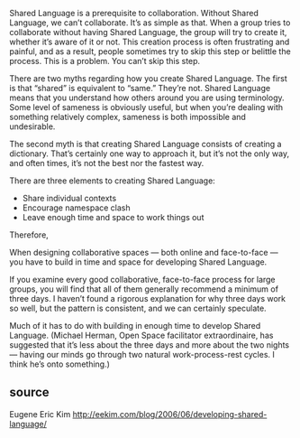 Shared Language is a prerequisite to collaboration. Without Shared Language, we can’t collaborate. It’s as simple as that. When a group tries to collaborate without having Shared Language, the group will try to create it, whether it’s aware of it or not. This creation process is often frustrating and painful, and as a result, people sometimes try to skip this step or belittle the process. This is a problem. You can’t skip this step. 

There are two myths regarding how you create Shared Language. The first is that “shared” is equivalent to “same.” They’re not. Shared Language means that you understand how others around you are using terminology. Some level of sameness is obviously useful, but when you’re dealing with something relatively complex, sameness is both impossible and undesirable. 

The second myth is that creating Shared Language consists of creating a dictionary. That’s certainly one way to approach it, but it’s not the only way, and often times, it’s not the best nor the fastest way. 

There are three elements to creating Shared Language:
- Share individual contexts
- Encourage namespace clash
- Leave enough time and space to work things out   

Therefore, 

When designing collaborative spaces — both online and face-to-face — you have to build in time and space for developing Shared Language.

If you examine every good collaborative, face-to-face process for large groups, you will find that all of them generally recommend a minimum of three days. I haven’t found a rigorous explanation for why three days work so well, but the pattern is consistent, and we can certainly speculate. 

Much of it has to do with building in enough time to develop Shared Language. (Michael Herman, Open Space facilitator extraordinaire, has suggested that it’s less about the three days and more about the two nights — having our minds go through two natural work-process-rest cycles. I think he’s onto something.)

## source
Eugene Eric Kim
http://eekim.com/blog/2006/06/developing-shared-language/
